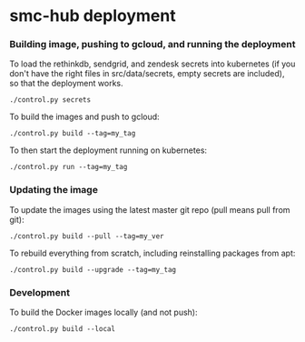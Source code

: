 # smc-hub deployment

### Building image, pushing to gcloud, and running the deployment

To load the rethinkdb, sendgrid, and zendesk secrets into kubernetes (if you don't have the right files in src/data/secrets, empty secrets are included), so that the deployment works.

    ./control.py secrets

To build the images and push to gcloud:

    ./control.py build --tag=my_tag

To then start the deployment running on kubernetes:

    ./control.py run --tag=my_tag

### Updating the image

To update the images using the latest master git repo (pull means pull from git):

    ./control.py build --pull --tag=my_ver

To rebuild everything from scratch, including reinstalling packages from apt:

    ./control.py build --upgrade --tag=my_tag


### Development

To build the Docker images locally (and not push):

    ./control.py build --local

